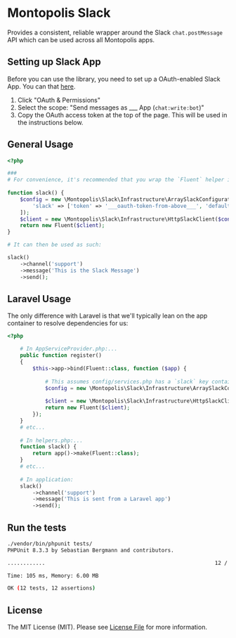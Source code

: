 # Montopolis Slack #

Provides a consistent, reliable wrapper around the Slack `chat.postMessage` API which can be used across all Montopolis apps.

## Setting up Slack App ##

Before you can use the library, you need to set up a OAuth-enabled Slack App. You can that [here](https://api.slack.com/apps).
 
1. Click "OAuth & Permissions"
1. Select the scope: "Send messages as ___ App (`chat:write:bot`)"
1. Copy the OAuth access token at the top of the page. This will be used in the instructions below.

## General Usage ##

```php
<?php

###
# For convenience, it's recommended that you wrap the `Fluent` helper in a global function: 
 
function slack() {
    $config = new \Montopolis\Slack\Infrastructure\ArraySlackConfigurationRepository([
        'slack' => ['token' => '___oauth-token-from-above___', 'default_channel' => 'general'],
    ]);
    $client = new \Montopolis\Slack\Infrastructure\HttpSlackClient($config, new \Montopolis\Slack\Application\MessageTransformer());
    return new Fluent($client);
}

# It can then be used as such:

slack()
    ->channel('support')
    ->message('This is the Slack Message')
    ->send();
```

## Laravel Usage ##

The only difference with Laravel is that we'll typically lean on the app container to resolve dependencies for us:

```php
<?php

    # In AppServiceProvider.php:...
    public function register()
    {
        $this->app->bind(Fluent::class, function ($app) {
            
            # This assumes config/services.php has a `slack` key containing `token` and `default_channel`:
            $config = new \Montopolis\Slack\Infrastructure\ArraySlackConfigurationRepository(config('services'));
            
            $client = new \Montopolis\Slack\Infrastructure\HttpSlackClient($config, new \Montopolis\Slack\Application\MessageTransformer());
            return new Fluent($client);
        });
    }
    # etc...
    
    # In helpers.php:...
    function slack() {
        return app()->make(Fluent::class);
    }
    # etc...
    
    # In application:
    slack()
        ->channel('support')
        ->message('This is sent from a Laravel app')
        ->send();
```

## Run the tests

```bash
./vendor/bin/phpunit tests/
PHPUnit 8.3.3 by Sebastian Bergmann and contributors.

............                                                      12 / 12 (100%)

Time: 105 ms, Memory: 6.00 MB

OK (12 tests, 12 assertions)
```

## License

The MIT License (MIT). Please see [License File](LICENSE.md) for more information.